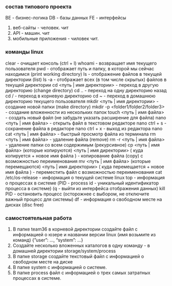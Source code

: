 ### состав типового проекта

BE - бизнес-логика
DB - базы данных
FE - интерфейсы
1. веб-сайты - человек. чит
2. API - машин. чит
3. мобильные приложения - чиловек чит.


### команды linux

clear - очищает консоль (ctrl + l)
whoami - возвращает имя текущего пользователя
pwd - отображает путь и папку, в которой мы сейчас находимся (print working directory)
ls - отображение файлов в текущей директории (list)
ls -a - отображает всех (в том числе скрытых) файлов в текущей директории
cd <путь | имя директории> - переход в другую директорию (change directory)
cd .. - переход на одну директорию назад
cd / - переход в корневую директорию
cd ~ - переход в домашнюю директорию текущего пользователя
mkdir <путь | имя директории> - создание новой папки (make directory)
mkdir -p <folder1/folder2/folder3> - создание вложенности из нескольких папок
touch <путь | имя файла> - создать новый файл (не забудьте указать расширение для файла)
nano <путь | имя файла> - открыть файл в текстовом редакторе nano
ctrl + s - сохранение файла в редакторе nano
ctrl + x - выход из редактора nano
cat <путь | имя файла> - быстрый просмотр файла из терминала
rm <путь | имя файла> - удаление файла (remove)
rm -r <путь | имя файла> - удаление папки со всем содержимым (рекурсивное)
cp <путь | имя файла> (которые копируются) <путь | имя директории>  ( куда копируется + новое имя файла )  - копирование файла (copy) c возможностью переименования
mv <путь | имя файла> (которые перемещаются) <путь | имя директории>  ( куда перемещается + новое имя файла ) - переместить файл c возможностью переименования
cat /etc/os-release - информация о текущей системе linux
top - информация о процессах в системе (PID - process id - уникальный идентификатор процесса в системе) (q - выйти из интерфейса отображения данных)
kill PID - остановить процесс (осторожнее с выбором, не отключите важный процесс для системы)
df - информация о свободном месте на дисках (disc free)

### самостоятельная работа

1. В папке team36 в корневой директории создайте  файл с информацией о юзере и названии версии linux (имя возьмите из команд) {”user”: …, “system”: …}
2. Создайте несколько вложенных каталогов в одну команду - в домашней директории storage/system/process
3. В папке storage создайте текстовый файл с информацией о свободном месте на диске
4. В папке system с информацией о системе.
5. В папке process файл с информацией о трех самых затратных процессах в системе.
